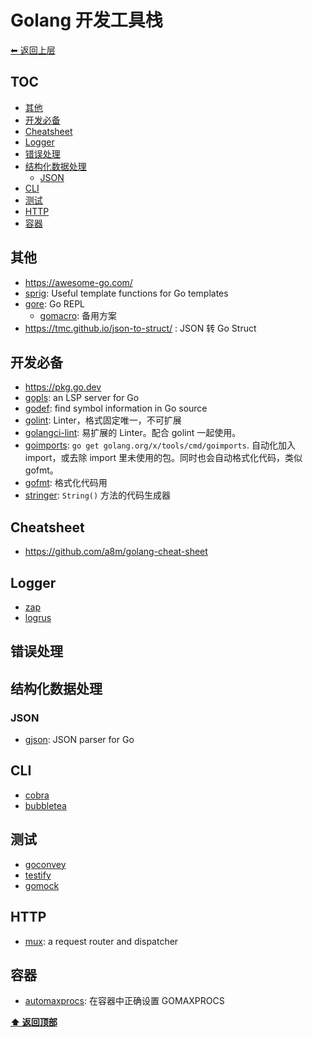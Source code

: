 <a name="top"></a>
# Golang 开发工具栈

[⬅︎ 返回上层](../#go)

## TOC

<!-- MarkdownTOC GFM -->

- [其他](#其他)
- [开发必备](#开发必备)
- [Cheatsheet](#cheatsheet)
- [Logger](#logger)
- [错误处理](#错误处理)
- [结构化数据处理](#结构化数据处理)
    - [JSON](#json)
- [CLI](#cli)
- [测试](#测试)
- [HTTP](#http)
- [容器](#容器)

<!-- /MarkdownTOC -->

## 其他

- https://awesome-go.com/
- [sprig](https://github.com/Masterminds/sprig): Useful template functions for Go templates
- [gore](https://github.com/motemen/gore): Go REPL
  - [gomacro](https://github.com/cosmos72/gomacro): 备用方案
- https://tmc.github.io/json-to-struct/ : JSON 转 Go Struct

## 开发必备

- https://pkg.go.dev
- [gopls](https://github.com/golang/tools/tree/master/gopls): an LSP server for Go
- [godef](https://github.com/rogpeppe/godef): find symbol information in Go source
- [golint](https://github.com/golang/lint): Linter，格式固定唯一，不可扩展
- [golangci-lint](https://golangci-lint.run/): 易扩展的 Linter。配合 golint 一起使用。
- [goimports](https://godoc.org/golang.org/x/tools/cmd/goimports): `go get golang.org/x/tools/cmd/goimports`. 自动化加入 import，或去除 import 里未使用的包。同时也会自动格式化代码，类似 gofmt。
- [gofmt](https://golang.org/cmd/gofmt/): 格式化代码用
- [stringer](https://pkg.go.dev/golang.org/x/tools/cmd/stringer): `String()` 方法的代码生成器

## Cheatsheet

- https://github.com/a8m/golang-cheat-sheet

## Logger

- [zap](https://github.com/uber-go/zap)
- [logrus](https://github.com/sirupsen/logrus)

## 错误处理

## 结构化数据处理

### JSON

- [gjson](https://github.com/tidwall/gjson): JSON parser for Go

## CLI

- [cobra](https://github.com/spf13/cobra)
- [bubbletea](https://github.com/charmbracelet/bubbletea)

## 测试

- [goconvey](https://github.com/smartystreets/goconvey)
- [testify](https://github.com/stretchr/testify)
- [gomock](https://github.com/golang/mock/)

## HTTP

- [mux](https://github.com/gorilla/mux): a request router and dispatcher

## 容器

- [automaxprocs](https://github.com/uber-go/automaxprocs): 在容器中正确设置 GOMAXPROCS

**[⬆ 返回顶部](#top)**
